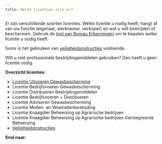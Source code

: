 ```yaml
---
title: Welke licenties zijn er?
---
```

Er zijn verschillende soorten licenties. Welke licentie u nodig heeft, hangt af van uw functie (eigenaar, werknemer, verkoper) en wat u wilt bestrijden of beschermen. Gebruik de [tool van Bureau Erkenningen](http://erkenningencontentsite.netlify.com/licenties/licentie-tool) om te bepalen welke licentie u nodig heeft.

Soms is het gebruiken van [veiligheidsinstructies](/licenties/welke-licenties-zijn-er/veiligheidsinstructies) voldoende. 

Wilt u niet-professionele bestrijdingsmiddelen gebruiken? Dan heeft u geen licentie nodig. 

**Overzicht licenties:**

* [Licentie Uitvoeren Gewasbescherming](/licenties/welke-licenties-zijn-er/licentie-uitvoeren-gewasbescherming)
* Licentie Bedrijfsvoeren Gewasbescherming
* Licentie Distribueren Bestrijdingsmiddelen
* Licentie Bedrijfsvoeren + Distribueren
* Licentie Adviseren Gewasbescherming
* Licentie Mollen- en Woelrattenbestrijding
* Licentie Knaagdier Beheersing op Agrarische bedrijven 
* Licentie Knaagdier Beheersing op Agrarische bedrijven Geïntegreerde Beheersing
* [Veiligheidsinstructies](/licenties/welke-licenties-zijn-er/veiligheidsinstructies)

**Snel naar:**

<link-container>
<link-button link='{"name": "Welke licentie heb ik nodig?","url": "/licenties/licentie-tool"}'></link-button>
<link-button link='{"name": "Licentie aanvragen","url": "/licenties/licentie-aanvragen"}' ></link-button>
<link-button link='{"name": "Veiligheidsinstructies","url": "/licenties/veiligheidsinstructies"}' ></link-button>
</link-container>
